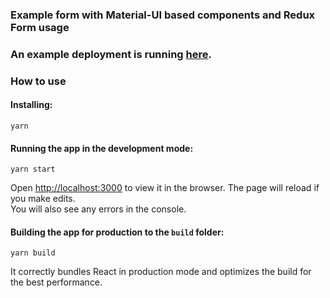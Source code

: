 ### Example form with Material-UI based components and Redux Form usage

### An example deployment is running [here](https://redux-form-55f76.firebaseapp.com).

### How to use

#### Installing:

```
yarn
```

#### Running the app in the development mode:

```
yarn start
```

Open [http://localhost:3000](http://localhost:3000) to view it in the browser.
The page will reload if you make edits.<br>
You will also see any errors in the console.

#### Building the app for production to the `build` folder:

```
yarn build
```

It correctly bundles React in production mode and optimizes the build for the best performance.

